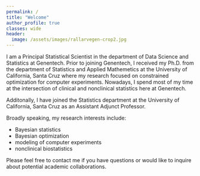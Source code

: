 ```yaml
---
permalink: /
title: "Welcome"
author_profile: true
classes: wide
header:
  image: /assets/images/rallarvegen-crop2.jpg
---
```


I am a Principal Statistical Scientist in the department of Data Science and Statistics at Genentech. Prior to joining Genentech, I received my Ph.D. from the department of Statistics and Applied Mathemetics at the University of California, Santa Cruz where my research focused on constrained optimization for computer experiments. Nowadays, I spend most of my time at the intersection of clinical and nonclinical statistics here at Genentech.

Additonally, I have joined the Statistics department at the University of California, Santa Cruz as an Assistant Adjunct Professor. 

Broadly speaking, my research interests include:
- Bayesian statistics
- Bayesian optimization
- modeling of computer experiments
- nonclinical biostatistics

Please feel free to contact me if you have questions or would like to inquire about potential academic collaborations.
